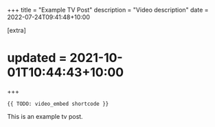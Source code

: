 +++
title = "Example TV Post"
description = "Video description"
date = 2022-07-24T09:41:48+10:00

[extra]
# updated = 2021-10-01T10:44:43+10:00
+++

    {{ TODO: video_embed shortcode }}

This is an example tv post.
